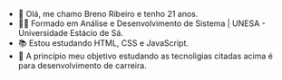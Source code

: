 - 👋 Olá, me chamo Breno Ribeiro e tenho 21 anos.
- 🧑‍🎓 Formado em Análise e Desenvolvimento de Sistema | UNESA - Universidade Estácio de Sá.
- 📚 Estou estudando HTML, CSS e JavaScript.
- 🔭 A princípio meu objetivo estudando as tecnoligias citadas acima é para desenvolvimento de carreira.


<!---
brenordev/brenordev is a ✨ special ✨ repository because its `README.md` (this file) appears on your GitHub profile.
You can click the Preview link to take a look at your changes.
--->
